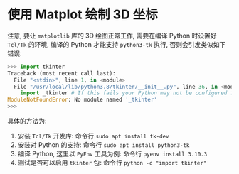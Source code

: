 # 使用 Matplot 绘制 3D 坐标

注意, 要让 `matplotlib` 库的 3D 绘图正常工作, 需要在编译 Python 时设置好 `Tcl/Tk` 的环境, 编译的 Python 才能支持 `python3-tk` 执行, 否则会引发类似如下错误:

```python
>>> import tkinter
Traceback (most recent call last):
  File "<stdin>", line 1, in <module>
  File "/usr/local/lib/python3.8/tkinter/__init__.py", line 36, in <module>
    import _tkinter # If this fails your Python may not be configured for Tk
ModuleNotFoundError: No module named '_tkinter'
>>>
```

具体的方法为:

1. 安装 `Tcl/Tk` 开发库: 命令行 `sudo apt install tk-dev`
2. 安装对 Python 的支持: 命令行 `sudo apt install python3-tk`
3. 编译 Python, 这里以 `PyEnv` 工具为例: 命令行 `pyenv install 3.10.3`
4. 测试是否可以启用 `tkinter` 包: 命令行 `python -c "import tkinter"`

